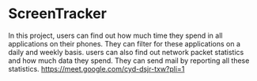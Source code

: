 # ScreenTracker
In this project, users can find out how much time they spend in all applications on their phones. They can filter for these applications on a daily and weekly basis. users can also find out network packet statistics and how much data they spend. They can send mail by reporting all these statistics.
https://meet.google.com/cyd-dsjr-txw?pli=1
